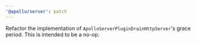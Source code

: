 ```yaml
---
'@apollo/server': patch
---
```


Refactor the implementation of `ApolloServerPluginDrainHttpServer`'s grace period. This is intended to be a no-op.
